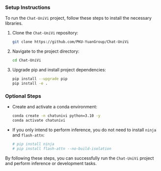 ### Setup Instructions

To run the `Chat-UniVi` project, follow these steps to install the necessary libraries.
1. Clone the `Chat-UniVi` repository:
   ```bash
   git clone https://github.com/PKU-YuanGroup/Chat-UniVi
   ```

2. Navigate to the project directory:
   ```bash
   cd Chat-UniVi
   ```

3. Upgrade pip and install project dependencies:
   ```bash
   pip install --upgrade pip
   pip install -e .
   ```

### Optional Steps
- Create and activate a conda environment:
   ```bash
   conda create -n chatunivi python=3.10 -y
   conda activate chatunivi
   ```
- If you only intend to perform inference, you do not need to install `ninja` and `flash-attn`:
   ```bash
   # pip install ninja  
   # pip install flash-attn --no-build-isolation
   ```

By following these steps, you can successfully run the `Chat-UniVi` project and perform inference or development tasks.
